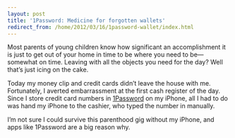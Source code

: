 ```yaml
---
layout: post
title: '1Password: Medicine for forgotten wallets'
redirect_from: /home/2012/03/16/1password-wallet/index.html
---
```

<p>Most parents of young children know how significant an accomplishment it is just to get out of your home in time to be where you need to be—somewhat on time. Leaving with all the objects you need for the day? Well that’s just icing on the cake.</p>
<p>Today my money clip and credit cards didn’t leave the house with me. Fortunately, I averted embarrassment at the first cash register of the day. Since I store credit card numbers in <a href="http://itunes.apple.com/us/app/1password-for-iphone/id285897618?mt=8">1Password</a> on my iPhone, all I had to do was hand my iPhone to the cashier, who typed the number in manually.</p>
<p>I’m not sure I could survive this parenthood gig without my iPhone, and apps like 1Password are a big reason why.</p>
